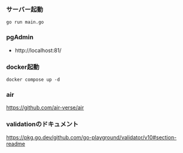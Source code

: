 ### サーバー起動
```
go run main.go
```

### pgAdmin

- http://localhost:81/

### docker起動
```
docker compose up -d
```

### air

https://github.com/air-verse/air

### validationのドキュメント

https://pkg.go.dev/github.com/go-playground/validator/v10#section-readme
